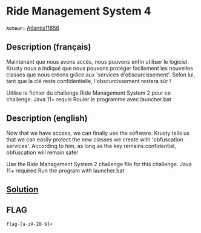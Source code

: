 # Ride Management System 4
**`Auteur:`** [Atlantis11656](https://github.com/MassinissaDjellouli)

## Description (français)
Maintenant que nous avons accès, nous pouvons enfin utiliser le logiciel. Krusty nous a indiqué que nous pouvons protéger facilement les nouvelles classes que nous créons grâce aux 'services d'obscurcissement'. Selon lui, tant que la clé reste confidentielle, l'obscurcissement restera sûr !

Utilise le fichier du challenge Ride Management System 2 pour ce challenge.
Java 11+ requis
Rouler le programme avec launcher.bat
## Description (english)
Now that we have access, we can finally use the software. Krusty tells us that we can easily protect the new classes we create with 'obfuscation services'. According to him, as long as the key remains confidential, obfuscation will remain safe!

Use the Ride Management System 2 challenge file for this challenge.
Java 11+ required
Run the program with launcher.bat
## [Solution](./Solution/WRITEUP.MD)
## FLAG
`flag-[a-zA-Z0-9]+`
